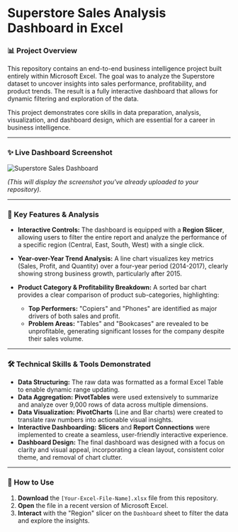 # Superstore Sales Analysis Dashboard in Excel

### 📊 Project Overview

This repository contains an end-to-end business intelligence project built entirely within Microsoft Excel. The goal was to analyze the Superstore dataset to uncover insights into sales performance, profitability, and product trends. The result is a fully interactive dashboard that allows for dynamic filtering and exploration of the data.

This project demonstrates core skills in data preparation, analysis, visualization, and dashboard design, which are essential for a career in business intelligence.

---

### ✨ Live Dashboard Screenshot

![Superstore Sales Dashboard](image_a99e19.png)

*(This will display the screenshot you've already uploaded to your repository).*

---

### 🚀 Key Features & Analysis

* **Interactive Controls:** The dashboard is equipped with a **Region Slicer**, allowing users to filter the entire report and analyze the performance of a specific region (Central, East, South, West) with a single click.

* **Year-over-Year Trend Analysis:** A line chart visualizes key metrics (Sales, Profit, and Quantity) over a four-year period (2014-2017), clearly showing strong business growth, particularly after 2015.

* **Product Category & Profitability Breakdown:** A sorted bar chart provides a clear comparison of product sub-categories, highlighting:
    * **Top Performers:** "Copiers" and "Phones" are identified as major drivers of both sales and profit.
    * **Problem Areas:** "Tables" and "Bookcases" are revealed to be unprofitable, generating significant losses for the company despite their sales volume.

---

### 🛠️ Technical Skills & Tools Demonstrated

* **Data Structuring:** The raw data was formatted as a formal Excel Table to enable dynamic range updating.
* **Data Aggregation:** **PivotTables** were used extensively to summarize and analyze over 9,000 rows of data across multiple dimensions.
* **Data Visualization:** **PivotCharts** (Line and Bar charts) were created to translate raw numbers into actionable visual insights.
* **Interactive Dashboarding:** **Slicers** and **Report Connections** were implemented to create a seamless, user-friendly interactive experience.
* **Dashboard Design:** The final dashboard was designed with a focus on clarity and visual appeal, incorporating a clean layout, consistent color theme, and removal of chart clutter.

---

### 📂 How to Use

1.  **Download** the `[Your-Excel-File-Name].xlsx` file from this repository.
2.  **Open** the file in a recent version of Microsoft Excel.
3.  **Interact** with the "Region" slicer on the `Dashboard` sheet to filter the data and explore the insights.
